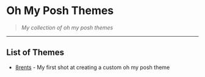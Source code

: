 # Oh My Posh Themes

> *My collection of oh my posh themes*

---

## List of Themes

- [8rents](tree/main/8rents) - My first shot at creating a custom oh my posh theme

